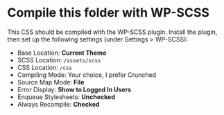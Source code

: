 # Compile this folder with WP-SCSS

This CSS should be compiled with the WP-SCSS plugin. Install the plugin, then set up the following settings (under Settings > WP-SCSS):

- Base Location: **Current Theme**
- SCSS Location: `/assets/scss`
- CSS Location: `/css`
- Compiling Mode: Your choice, I prefer Crunched
- Source Map Mode: **File**
- Error Display: **Show to Logged In Users**
- Enqueue Stylesheets: **Unchecked**
- Always Recompile: **Checked**
